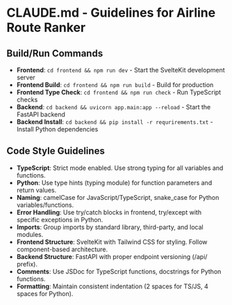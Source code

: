 # CLAUDE.md - Guidelines for Airline Route Ranker

## Build/Run Commands
- **Frontend**: `cd frontend && npm run dev` - Start the SvelteKit development server
- **Frontend Build**: `cd frontend && npm run build` - Build for production
- **Frontend Type Check**: `cd frontend && npm run check` - Run TypeScript checks
- **Backend**: `cd backend && uvicorn app.main:app --reload` - Start the FastAPI backend
- **Backend Install**: `cd backend && pip install -r requrirements.txt` - Install Python dependencies

## Code Style Guidelines
- **TypeScript**: Strict mode enabled. Use strong typing for all variables and functions.
- **Python**: Use type hints (typing module) for function parameters and return values.
- **Naming**: camelCase for JavaScript/TypeScript, snake_case for Python variables/functions.
- **Error Handling**: Use try/catch blocks in frontend, try/except with specific exceptions in Python.
- **Imports**: Group imports by standard library, third-party, and local modules.
- **Frontend Structure**: SvelteKit with Tailwind CSS for styling. Follow component-based architecture.
- **Backend Structure**: FastAPI with proper endpoint versioning (/api/ prefix).
- **Comments**: Use JSDoc for TypeScript functions, docstrings for Python functions.
- **Formatting**: Maintain consistent indentation (2 spaces for TS/JS, 4 spaces for Python).